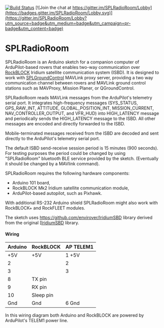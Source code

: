 [![Build Status](https://travis-ci.org/envirover/SPLRadioRoom.svg?branch=master)](https://travis-ci.org/envirover/SPLRadioRoom)
[![Join the chat at https://gitter.im/SPLRadioRoom/Lobby](https://badges.gitter.im/SPLRadioRoom/Lobby.svg)](https://gitter.im/SPLRadioRoom/Lobby?utm_source=badge&utm_medium=badge&utm_campaign=pr-badge&utm_content=badge)

# SPLRadioRoom

SPLRadioRoom is an Arduino sketch for a companion computer of ArduPilot-based rovers that enables two-way communication over [RockBLOCK](http://www.rock7mobile.com/products-rockblock) Iridium satellite communication system (ISBD). It is designed to work with [SPLGroundControl](https://github.com/envirover/SPLGroundControl) MAVLink proxy server, providing a two way communication channel between rovers and MAVLink ground control stations such as MAVProxy, Mission Planer, or QGroundControl.

SPLRadioRoom reads MAVLink messages from the ArduPilot's telemetry serial port. It integrates high-frequency messages (SYS\_STATUS, GPS\_RAW\_INT, ATTITUDE, GLOBAL\_POSITION\_INT, MISSION\_CURRENT, NAV\_CONTROLLER\_OUTPUT, and VFR\_HUD) into HIGH\_LATENCY message and periodically sends the HIGH\_LATENCY message to the ISBD. All other messages are encoded and directly forwarded to the ISBD. 

Mobile-terminated messages received from the ISBD are decoded and sent directly to the ArduPilot's telemetry serial port.

The default ISBD send-receive session period is 15 minutes (900 seconds). For testing purposes the period could be changed by using "SPLRadioRoom" bluetooth BLE service provided by the sketch. (Eventually it should be changed by a MAVlink command).

SPLRadioRoom requires the following hardware components:
* Arduino 101 board,
* RockBLOCK Mk2 Iridium satellite communication module,
* ArduPilot-based autopilot, such as Pixhawk. 

With additional RS-232 Arduino shield SPLRadioRoom might also work with RockBLOCK+ and RockFLEET modules.

The sketch uses https://github.com/envirover/IridiumSBD library derived from the original [[IridiumSBD](https://github.com/mikalhart/IridiumSBD) library.

#### Wiring 

|  Arduino  | RockBLOCK | AP TELEM1 |
|-----------|-----------|-----------|
| +5V       | +5V       | 1 +5V     |
| 2         |           | 2         |
| 3         |           | 3         |
| 8         | TX pin    |           |
| 9         | RX pin    |           |
| 10        | Sleep pin |           |
| Gnd       | Gnd       | 6 Gnd     |

In this wiring diagram both Arduino and RockBLOCK are powered by ArduPilot's TELEM1 power line.

